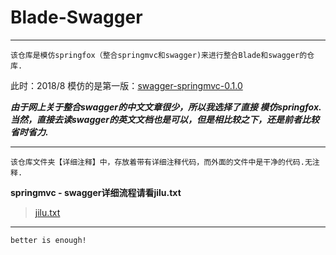﻿# Blade-Swagger

---

    该仓库是模仿springfox（整合springmvc和swagger)来进行整合Blade和swagger的仓库. 


此时：2018/8
模仿的是第一版：[swagger-springmvc-0.1.0][1]


***由于网上关于整合swagger的中文文章很少，所以我选择了直接 模仿springfox.
当然，直接去读swagger的英文文档也是可以，但是相比较之下，还是前者比较省时省力.***

----

    该仓库文件夹【详细注释】中，存放着带有详细注释代码，而外面的文件中是干净的代码.无注释.

**springmvc - swagger详细流程请看jilu.txt**
> [jilu.txt][2]



----

    better is enough!


  [1]: https://github.com/springfox/springfox/releases/tag/swagger-springmvc-0.1.0
  [2]: https://github.com/static-mkk/blade-swagger/blob/master/%E8%AF%A6%E7%BB%86%E6%B3%A8%E9%87%8A/src/jilu.txt